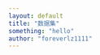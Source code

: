 ```yaml
---
layout: default
title: "数据集"
something: "hello"
author: "foreverlz1111"
---
```


<!-- 在下面或html中以 { {page.author}} 使用-->

<!-- 这里是 content 内容： -->

[//]: # ()
[//]: # (# 这里是 markdown 内容：)

[//]: # (  - 部署时把此处注释.)

[//]: # ()
